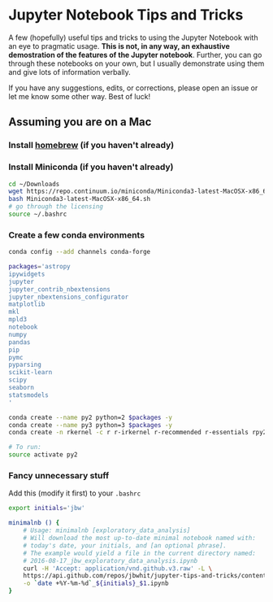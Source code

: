 # Jupyter Notebook Tips and Tricks

A few (hopefully) useful tips and tricks to using the Jupyter Notebook with an eye to pragmatic usage. **This is not, in any way, an exhaustive demostration of the features of the Jupyter notebook**. Further, you can go through these notebooks on your own, but I usually demonstrate using them and give lots of information verbally.

If you have any suggestions, edits, or corrections, please open an issue or let me know some other way. Best of luck!

## Assuming you are on a Mac

### Install [homebrew](http://brew.sh/) (if you haven't already)

### Install Miniconda (if you haven't already)

```bash
cd ~/Downloads
wget https://repo.continuum.io/miniconda/Miniconda3-latest-MacOSX-x86_64.sh
bash Miniconda3-latest-MacOSX-x86_64.sh
# go through the licensing 
source ~/.bashrc
```

### Create a few conda environments

```bash
conda config --add channels conda-forge

packages='astropy
ipywidgets
jupyter
jupyter_contrib_nbextensions
jupyter_nbextensions_configurator
matplotlib
mkl
mpld3
notebook
numpy
pandas
pip
pymc
pyparsing
scikit-learn
scipy
seaborn
statsmodels
'

conda create --name py2 python=2 $packages -y
conda create --name py3 python=3 $packages -y
conda create -n rkernel -c r r-irkernel r-recommended r-essentials rpy2 $packages -y

# To run: 
source activate py2
```

### Fancy unnecessary stuff

Add this (modify it first) to your `.bashrc`

```bash
export initials='jbw'

minimalnb () {
    # Usage: minimalnb [exploratory_data_analysis]
    # Will download the most up-to-date minimal notebook named with:
    # today's date, your initials, and [an optional phrase].
    # The example would yield a file in the current directory named: 
    # 2016-08-17_jbw_exploratory_data_analysis.ipynb
    curl -H 'Accept: application/vnd.github.v3.raw' -L \
    https://api.github.com/repos/jbwhit/jupyter-tips-and-tricks/contents/templates/minimal.ipynb \
    -o `date +%Y-%m-%d`_${initials}_$1.ipynb
} 
```

